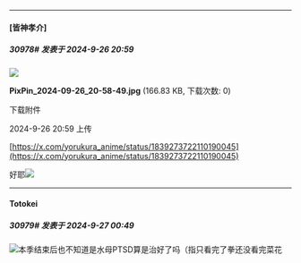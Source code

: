 ﻿
*****

####  [皆神孝介]  
##### 30978#       发表于 2024-9-26 20:59

<img src="https://img.saraba1st.com/forum/202409/26/205922j4m16q1zu046z5q9.jpg" referrerpolicy="no-referrer">

<strong>PixPin_2024-09-26_20-58-49.jpg</strong> (166.83 KB, 下载次数: 0)

下载附件

2024-9-26 20:59 上传

[https://x.com/yorukura_anime/status/1839273722110190045](https://x.com/yorukura_anime/status/1839273722110190045)

好耶<img src="https://static.saraba1st.com/image/smiley/face/98.gif" referrerpolicy="no-referrer"> 


*****

####  Totokei  
##### 30979#       发表于 2024-9-27 00:49

<img src="https://static.saraba1st.com/image/smiley/face2017/009.gif" referrerpolicy="no-referrer">本季结束后也不知道是水母PTSD算是治好了吗（指只看完了拳还没看完菜花

